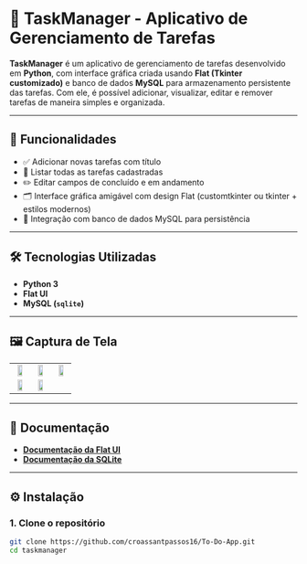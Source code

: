 # 📝 TaskManager - Aplicativo de Gerenciamento de Tarefas

**TaskManager** é um aplicativo de gerenciamento de tarefas desenvolvido em **Python**, com interface gráfica criada usando **Flat (Tkinter customizado)** e banco de dados **MySQL** para armazenamento persistente das tarefas. Com ele, é possível adicionar, visualizar, editar e remover tarefas de maneira simples e organizada.

---

## 📌 Funcionalidades

- ✅ Adicionar novas tarefas com título
- 📅 Listar todas as tarefas cadastradas
- ✏️ Editar campos de concluído e em andamento
- 🗂️ Interface gráfica amigável com design Flat (customtkinter ou tkinter + estilos modernos)
- 💾 Integração com banco de dados MySQL para persistência

---

## 🛠️ Tecnologias Utilizadas

- **Python 3**
- **Flat UI**
- **MySQL (`sqlite`)**
---

## 🖼️ Captura de Tela

<table>
  <tr align="center" valign="middle">
    <td><img src="https://github.com/user-attachments/assets/cb6bce00-4cf5-4a27-8011-a34364cc85b4" width="60%"></td>
    <td><img src="https://github.com/user-attachments/assets/ff5f9078-3ff4-4ec4-b3b9-772528e2594a" width="60%"></td>
    <td><img src="https://github.com/user-attachments/assets/2436d4bb-eae1-4fb0-8eba-6608a4bedfa0" width="60%"></td>
  </tr>
  <tr align="center" valign="middle">
    <td><img src="https://github.com/user-attachments/assets/6a3d18d6-bcae-46b3-9455-f8a4dc8e4dd6" width="60%"></td>
    <td><img src="https://github.com/user-attachments/assets/3e12ef74-3bd9-4e1e-9804-0aa170d31d05" width="60%"></td>
    <td></td>
  </tr>
</table>


---

## 📖 Documentação

- [**Documentação da Flat UI**](https://flet.dev/docs/)
- [**Documentação da SQLite**](https://docs.python.org/3/library/sqlite3.html)

---

## ⚙️ Instalação

### 1. Clone o repositório

```bash
git clone https://github.com/croassantpassos16/To-Do-App.git
cd taskmanager

